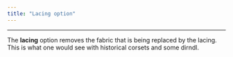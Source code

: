```yaml
---
title: "Lacing option"
---
```


***

The **lacing** option removes the fabric that is being replaced by the lacing. This is 
what one would see with historical corsets and some dirndl.





